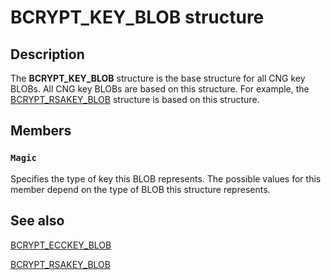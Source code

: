 # BCRYPT_KEY_BLOB structure

## Description

The **BCRYPT_KEY_BLOB** structure is the base structure for all CNG key BLOBs. All CNG key BLOBs are based on this structure. For example, the [BCRYPT_RSAKEY_BLOB](https://learn.microsoft.com/windows/desktop/api/bcrypt/ns-bcrypt-bcrypt_rsakey_blob) structure is based on this structure.

## Members

### `Magic`

Specifies the type of key this BLOB represents. The possible values for this member depend on the type of BLOB this structure represents.

## See also

[BCRYPT_ECCKEY_BLOB](https://learn.microsoft.com/windows/desktop/api/bcrypt/ns-bcrypt-bcrypt_ecckey_blob)

[BCRYPT_RSAKEY_BLOB](https://learn.microsoft.com/windows/desktop/api/bcrypt/ns-bcrypt-bcrypt_rsakey_blob)